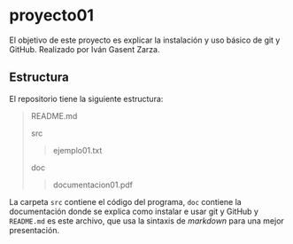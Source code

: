 # proyecto01
El objetivo de este proyecto es explicar la instalación y uso básico de git y GitHub. Realizado por Iván Gasent Zarza.

## Estructura
El repositorio tiene la siguiente estructura:
>README.md
>
>src
>>ejemplo01.txt
>
>doc
>>documentacion01.pdf

La carpeta `src` contiene el código del programa, `doc` contiene la documentación donde se explica como instalar e usar git y GitHub y `README.md` es este archivo, que usa la sintaxis de *markdown* para una mejor presentación.
